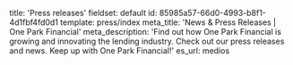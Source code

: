 title: 'Press releases'
fieldset: default
id: 85985a57-66d0-4993-b8f1-4d1fbf4fd0d1
template: press/index
meta_title: 'News & Press Releases | One Park Financial'
meta_description: 'Find out how One Park Financial is growing and innovating the lending industry. Check out our press releases and news. Keep up with One Park Financial!'
es_url: medios